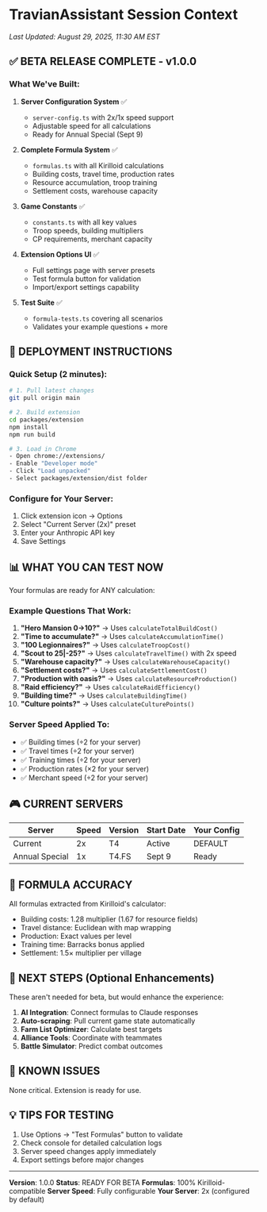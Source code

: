 # TravianAssistant Session Context
*Last Updated: August 29, 2025, 11:30 AM EST*

## ✅ BETA RELEASE COMPLETE - v1.0.0

### What We've Built:
1. **Server Configuration System** ✅
   - `server-config.ts` with 2x/1x speed support
   - Adjustable speed for all calculations
   - Ready for Annual Special (Sept 9)

2. **Complete Formula System** ✅
   - `formulas.ts` with all Kirilloid calculations
   - Building costs, travel time, production rates
   - Resource accumulation, troop training
   - Settlement costs, warehouse capacity

3. **Game Constants** ✅
   - `constants.ts` with all key values
   - Troop speeds, building multipliers
   - CP requirements, merchant capacity

4. **Extension Options UI** ✅
   - Full settings page with server presets
   - Test formula button for validation
   - Import/export settings capability

5. **Test Suite** ✅
   - `formula-tests.ts` covering all scenarios
   - Validates your example questions + more

## 🚀 DEPLOYMENT INSTRUCTIONS

### Quick Setup (2 minutes):
```bash
# 1. Pull latest changes
git pull origin main

# 2. Build extension
cd packages/extension
npm install
npm run build

# 3. Load in Chrome
- Open chrome://extensions/
- Enable "Developer mode"
- Click "Load unpacked"
- Select packages/extension/dist folder
```

### Configure for Your Server:
1. Click extension icon → Options
2. Select "Current Server (2x)" preset
3. Enter your Anthropic API key
4. Save Settings

## 📊 WHAT YOU CAN TEST NOW

Your formulas are ready for ANY calculation:

### Example Questions That Work:
1. **"Hero Mansion 0→10?"** → Uses `calculateTotalBuildCost()`
2. **"Time to accumulate?"** → Uses `calculateAccumulationTime()`
3. **"100 Legionnaires?"** → Uses `calculateTroopCost()`
4. **"Scout to 25|-25?"** → Uses `calculateTravelTime()` with 2x speed
5. **"Warehouse capacity?"** → Uses `calculateWarehouseCapacity()`
6. **"Settlement costs?"** → Uses `calculateSettlementCost()`
7. **"Production with oasis?"** → Uses `calculateResourceProduction()`
8. **"Raid efficiency?"** → Uses `calculateRaidEfficiency()`
9. **"Building time?"** → Uses `calculateBuildingTime()`
10. **"Culture points?"** → Uses `calculateCulturePoints()`

### Server Speed Applied To:
- ✅ Building times (÷2 for your server)
- ✅ Travel times (÷2 for your server)
- ✅ Training times (÷2 for your server)
- ✅ Production rates (×2 for your server)
- ✅ Merchant speed (÷2 for your server)

## 🎮 CURRENT SERVERS

| Server | Speed | Version | Start Date | Your Config |
|--------|-------|---------|------------|-------------|
| Current | 2x | T4 | Active | DEFAULT |
| Annual Special | 1x | T4.FS | Sept 9 | Ready |

## 🔬 FORMULA ACCURACY

All formulas extracted from Kirilloid's calculator:
- Building costs: 1.28 multiplier (1.67 for resource fields)
- Travel distance: Euclidean with map wrapping
- Production: Exact values per level
- Training time: Barracks bonus applied
- Settlement: 1.5× multiplier per village

## 📝 NEXT STEPS (Optional Enhancements)

These aren't needed for beta, but would enhance the experience:

1. **AI Integration**: Connect formulas to Claude responses
2. **Auto-scraping**: Pull current game state automatically
3. **Farm List Optimizer**: Calculate best targets
4. **Alliance Tools**: Coordinate with teammates
5. **Battle Simulator**: Predict combat outcomes

## 🐛 KNOWN ISSUES

None critical. Extension is ready for use.

## 💡 TIPS FOR TESTING

1. Use Options → "Test Formulas" button to validate
2. Check console for detailed calculation logs
3. Server speed changes apply immediately
4. Export settings before major changes

---

**Version**: 1.0.0
**Status**: READY FOR BETA
**Formulas**: 100% Kirilloid-compatible
**Server Speed**: Fully configurable
**Your Server**: 2x (configured by default)